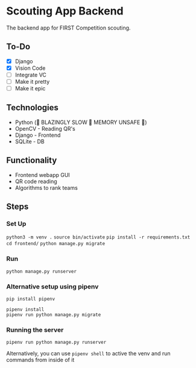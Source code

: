 # Scouting App Backend
The backend app for FIRST Competition scouting.

## To-Do
- [x] Django
- [x] Vision Code
- [ ] Integrate VC
- [ ] Make it pretty
- [ ] Make it epic

## Technologies
- Python (🚀 BLAZINGLY SLOW 🚀 MEMORY UNSAFE 🚀)
- OpenCV - Reading QR's
- Django - Frontend
- SQLite - DB

## Functionality
- Frontend webapp GUI
- QR code reading
- Algorithms to rank teams

## Steps
### Set Up
`python3 -m venv .`
`source bin/activate`
`pip install -r requirements.txt`
`cd frontend/`
`python manage.py migrate`

### Run
`python manage.py runserver`

### Alternative setup using pipenv
```
pip install pipenv

pipenv install
pipenv run python manage.py migrate
```
### Running the server
`pipenv run python manage.py runserver`

Alternatively, you can use `pipenv shell` to active the venv and run commands from inside of it
